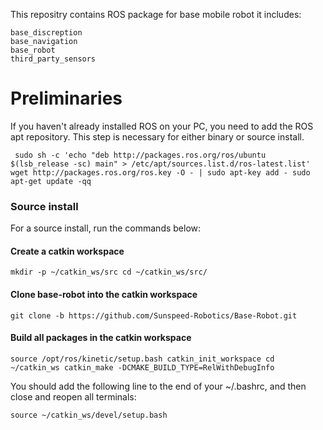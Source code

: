 This repositry contains ROS package for base mobile robot it includes: 

```
base_discreption
base_navigation
base_robot 
third_party_sensors
```

# Preliminaries
If you haven't already installed ROS on your PC, you need to add the ROS apt repository. This step is necessary for either binary or source install.

` sudo sh -c 'echo "deb http://packages.ros.org/ros/ubuntu $(lsb_release -sc) main" > /etc/apt/sources.list.d/ros-latest.list'
wget http://packages.ros.org/ros.key -O - | sudo apt-key add -
sudo apt-get update -qq`

### Source install
For a source install, run the commands below:

#### Create a catkin workspace
`mkdir -p ~/catkin_ws/src
cd ~/catkin_ws/src/`

#### Clone base-robot into the catkin workspace
`git clone -b https://github.com/Sunspeed-Robotics/Base-Robot.git`

#### Build all packages in the catkin workspace
`source /opt/ros/kinetic/setup.bash
catkin_init_workspace
cd ~/catkin_ws
catkin_make -DCMAKE_BUILD_TYPE=RelWithDebugInfo`

You should add the following line to the end of your ~/.bashrc, and then close and reopen all terminals:

`source ~/catkin_ws/devel/setup.bash`
